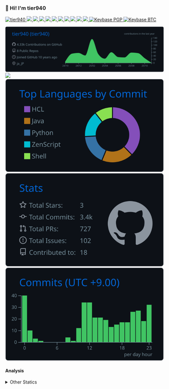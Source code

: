 ### 👋 Hi! I'm tier940

<p align="left"> 
  <a href="https://github.com/tier940/tier940/">
    <img src="https://komarev.com/ghpvc/?username=tier940" alt="tier940" />
  </a>
  <a href="http://twitter.com/tier940">
    <img height="20" src="https://img.shields.io/twitter/follow/tier940?label=Twitter&logo=twitter&style=flat" />
  </a>
  <a href="https://github.com/tier940">
    <img height="20" src="https://img.shields.io/github/followers/tier940?label=follow&logo=github&style=flat" />
  </a>
  <a href="https://www.reddit.com/user/tier940">
    <img height="20" src="https://img.shields.io/reddit/user-karma/combined/tier940?label=Reddit&logo=reddit&style=flat" />
  </a>
  <a href="https://stackoverflow.com/users/17317833/tier940">
    <img height="20" src="https://img.shields.io/stackexchange/stackoverflow/r/17317833?label=StackOverflow&logo=stack-overflow&style=flat" />
  </a>
  <a href="https://zenn.dev/tier940">
    <img height="20" src="https://zenn.badge.nikaera.com/s/tier940/likes" />
  </a>
  <a href="https://zenn.dev/tier940">
    <img height="20" src="https://zenn.badge.nikaera.com/s/tier940/followers" />
  </a>
  <a href="https://zenn.dev/tier940">
    <img height="20" src="https://zenn.badge.nikaera.com/s/tier940/articles" />
  </a>
  <a href="http://qiita.com/tier940">
    <img height="20" src="https://qiita-badge.apiapi.app/s/tier940/posts.svg" />
  </a>
  <a href="http://qiita.com/tier940">
    <img height="20" src="https://qiita-badge.apiapi.app/s/tier940/contributions.svg" />
  </a>
  <a href="https://github.com/tier940/tier940/">
    <img height="20" src="https://github.com/tier940/tier940/actions/workflows/main.yml/badge.svg" />
  </a>
  <a href="https://keybase.io/tier940">
    <img alt="Keybase PGP" src="https://img.shields.io/keybase/pgp/tier940">
  </a>
  <a href="https://keybase.io/tier940">
    <img alt="Keybase BTC" src="https://img.shields.io/keybase/btc/tier940">
  </a>
</p>

[![](https://raw.githubusercontent.com/tier940/tier940/main/profile-summary-card-output/github_dark/0-profile-details.svg)](https://github.com/vn7n24fzkq/github-profile-summary-cards)
[![](https://raw.githubusercontent.com/tier940/tier940/main/profile-summary-card-output/github_dark/1-repos-per-language.svg)](https://github.com/vn7n24fzkq/github-profile-summary-cards) [![](https://raw.githubusercontent.com/tier940/tier940/main/profile-summary-card-output/github_dark/2-most-commit-language.svg)](https://github.com/vn7n24fzkq/github-profile-summary-cards)
[![](https://raw.githubusercontent.com/tier940/tier940/main/profile-summary-card-output/github_dark/3-stats.svg)](https://github.com/vn7n24fzkq/github-profile-summary-cards) [![](https://raw.githubusercontent.com/tier940/tier940/main/profile-summary-card-output/github_dark/4-productive-time.svg)](https://github.com/vn7n24fzkq/github-profile-summary-cards)


#### Analysis
<!-- <img height="150" src="https://github.com/tier940/tier940/blob/master/images/stat.svg" alt="Alternative Text"/> -->

<details>
  <summary>Other Statics</summary>
  <!--START_SECTION:waka-->
![Code Time](http://img.shields.io/badge/Code%20Time-2%2C761%20hrs%206%20mins-blue)

**🐱 My GitHub Data** 

> 📦 16.9 kB Used in GitHub's Storage 
 > 
> 💼 Opted to Hire
 > 
> 📜 11 Public Repositories 
 > 
> 🔑 1 Private Repositories 
 > 
**I'm an Early 🐤** 

```text
🌞 Morning                991 commits         ███░░░░░░░░░░░░░░░░░░░░░░   13.77 % 
🌆 Daytime                2836 commits        ██████████░░░░░░░░░░░░░░░   39.41 % 
🌃 Evening                2695 commits        █████████░░░░░░░░░░░░░░░░   37.45 % 
🌙 Night                  675 commits         ██░░░░░░░░░░░░░░░░░░░░░░░   09.38 % 
```
📅 **I'm Most Productive on Saturday** 

```text
Monday                   775 commits         ███░░░░░░░░░░░░░░░░░░░░░░   10.77 % 
Tuesday                  1290 commits        ████░░░░░░░░░░░░░░░░░░░░░   17.92 % 
Wednesday                805 commits         ███░░░░░░░░░░░░░░░░░░░░░░   11.19 % 
Thursday                 924 commits         ███░░░░░░░░░░░░░░░░░░░░░░   12.84 % 
Friday                   862 commits         ███░░░░░░░░░░░░░░░░░░░░░░   11.98 % 
Saturday                 1530 commits        █████░░░░░░░░░░░░░░░░░░░░   21.26 % 
Sunday                   1011 commits        ████░░░░░░░░░░░░░░░░░░░░░   14.05 % 
```


📊 **This Week I Spent My Time On** 

```text
🕑︎ Time Zone: Asia/Tokyo

💬 Programming Languages: 
Java                     8 hrs 42 mins       ██████████░░░░░░░░░░░░░░░   40.47 % 
INI                      3 hrs 31 mins       ████░░░░░░░░░░░░░░░░░░░░░   16.37 % 
JSON                     1 hr 28 mins        ██░░░░░░░░░░░░░░░░░░░░░░░   06.84 % 
ActionScript             1 hr 13 mins        █░░░░░░░░░░░░░░░░░░░░░░░░   05.68 % 
YAML                     1 hr 5 mins         █░░░░░░░░░░░░░░░░░░░░░░░░   05.10 % 

🔥 Editors: 
VS Code                  12 hrs 3 mins       ██████████████░░░░░░░░░░░   56.03 % 
IntelliJ                 9 hrs 27 mins       ███████████░░░░░░░░░░░░░░   43.97 % 

💻 Operating System: 
Windows                  20 hrs 26 mins      ████████████████████████░   95.01 % 
Linux                    1 hr 4 mins         █░░░░░░░░░░░░░░░░░░░░░░░░   04.99 % 
```

**I Mostly Code in Java** 

```text
Java                     10 repos            ██████████░░░░░░░░░░░░░░░   40.00 % 
ZenScript                3 repos             ███░░░░░░░░░░░░░░░░░░░░░░   12.00 % 
HCL                      2 repos             ██░░░░░░░░░░░░░░░░░░░░░░░   08.00 % 
HTML                     2 repos             ██░░░░░░░░░░░░░░░░░░░░░░░   08.00 % 
Dockerfile               1 repo              █░░░░░░░░░░░░░░░░░░░░░░░░   04.00 % 
```



**Timeline**

![Lines of Code chart](https://raw.githubusercontent.com/tier940/tier940/main/assets/bar_graph.png)


 Last Updated on 19/09/2023 00:34:20 UTC
<!--END_SECTION:waka-->
</details>
